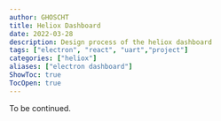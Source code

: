 ```yaml
---
author: GHOSCHT
title: Heliox Dashboard
date: 2022-03-28
description: Design process of the heliox dashboard
tags: ["electron", "react", "uart","project"]
categories: ["heliox"]
aliases: ["electron dashboard"]
ShowToc: true
TocOpen: true
---
```


To be continued.
